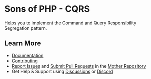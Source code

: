 Sons of PHP - CQRS
==================

Helps you to implement the Command and Query Responsibility Segregation pattern.

## Learn More

* [Documentation][docs]
* [Contributing][contributing]
* [Report Issues][issues] and [Submit Pull Requests][pull-requests] in the
  [Mother Repository][mother-repo]
* Get Help & Support using [Discussions][discussions] or [Discord][discord]

[discussions]: https://github.com/orgs/SonsOfPHP/discussions
[mother-repo]: https://github.com/SonsOfPHP/sonsofphp
[contributing]: https://docs.sonsofphp.com/contributing/
[docs]: https://docs.sonsofphp.com/components/cqrs/
[issues]: https://github.com/SonsOfPHP/sonsofphp/issues?q=is%3Aopen+is%3Aissue+label%3ACQRS
[pull-requests]: https://github.com/SonsOfPHP/sonsofphp/pulls?q=is%3Aopen+is%3Apr+label%3ACQRS
[discord]: https://discord.gg/sdVxNhFqND

